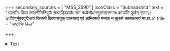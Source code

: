 +++
secondary_sources = [ "MSS_3590",]
jsonClass = "Subhaashita"
text = "अष्टाभिः किल दण्डनीतिनिपुणैः सत्प्राड्विवाकैः समं मध्येसौधमनुत्तमासनगतः कार्याणि कुर्वन् नृणाम्।  \nविष्णुर्भूपवपुर्विधाय किमसौ दिक्पालयुक् पालयत्य् एवं भ्रान्तिमतो मनाङ् न कुरुते कास्कानयं माधवः॥"
title = "अष्टाभिः किल"

+++

<details><summary>Text</summary>

अष्टाभिः किल दण्डनीतिनिपुणैः सत्प्राड्विवाकैः समं मध्येसौधमनुत्तमासनगतः कार्याणि कुर्वन् नृणाम्।  
विष्णुर्भूपवपुर्विधाय किमसौ दिक्पालयुक् पालयत्य् एवं भ्रान्तिमतो मनाङ् न कुरुते कास्कानयं माधवः॥
</details>
